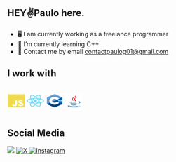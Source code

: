 ## HEY✌️Paulo here.



- 🖥️ I am currently working as a freelance programmer
- 🧠 I’m currently learning C++
- 💬 Contact me by email contactpaulog01@gmail.com

  
## I work with
<div style="display: inline_block"><br>
  <img align="center" alt="Rafa-Js" height="30" width="40" src="https://raw.githubusercontent.com/devicons/devicon/master/icons/javascript/javascript-plain.svg">
  <img align="center" alt="Rafa-React" height="30" width="40" src="https://raw.githubusercontent.com/devicons/devicon/master/icons/react/react-original.svg">
  <img align="center" alt="C++" height="30" width="40" src="https://raw.githubusercontent.com/devicons/devicon/master/icons/cplusplus/cplusplus-original.svg">
  <img align="center" alt="Java" height="30" width="40" src="https://raw.githubusercontent.com/devicons/devicon/master/icons/java/java-original.svg">
</div>

<br>

## Social Media

<div>  
  <a href="https://https://www.linkedin.com/in/paulogiovanitelesdias6372a" target="_blank"><img src="https://img.shields.io/badge/-LinkedIn-%230077B5?style=for-the-badge&logo=linkedin&logoColor=white" target="_blank"></a> 
<a href="https://twitter.com/seu-usuario" target="_blank">
  <img src="https://img.shields.io/badge/-X-%23000000?style=for-the-badge&logo=x&logoColor=white" alt="X">
</a>
<a href="https://instagram.com/paulogiovani.t.d" target="_blank">
  <img src="https://img.shields.io/badge/-Instagram-%23BC2A8D?style=for-the-badge&logo=instagram&logoColor=white" alt="Instagram">
</a>
</div>
